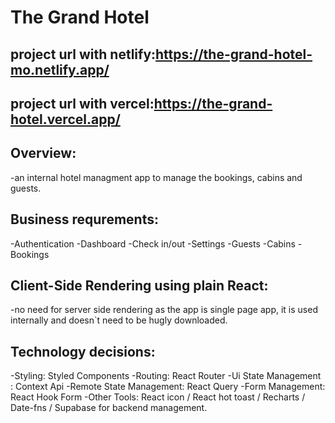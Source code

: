 # The Grand Hotel
## project url with netlify:https://the-grand-hotel-mo.netlify.app/
## project url with vercel:https://the-grand-hotel.vercel.app/

## Overview:
-an internal hotel managment app to manage the bookings, cabins and guests.
## Business requrements:
-Authentication
-Dashboard
-Check in/out
-Settings
-Guests
-Cabins
-Bookings
## Client-Side Rendering using plain React:
-no need for server side rendering as the app is single page app, it is used internally and doesn`t need to be hugly downloaded.
## Technology decisions:
-Styling: Styled Components
-Routing: React Router
-Ui State Management : Context Api
-Remote State  Management: React Query
-Form Management: React Hook Form 
-Other Tools: React icon / React hot toast / Recharts / Date-fns / Supabase for backend management.

